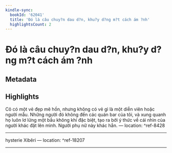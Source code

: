 ```yaml
---
kindle-sync:
  bookId: '62041'
  title: 'Ðó là câu chuy?n dau d?n, khu?y d?ng m?t cách ám ?nh'
  highlightsCount: 2
---
```

# Ðó là câu chuy?n dau d?n, khu?y d?ng m?t cách ám ?nh
## Metadata


## Highlights
Cô có một vẻ đẹp mê hồn, nhưng không có vẻ gì là một diễn viên hoặc người mẫu. Những người đó không đến các quán bar của tôi, và xung quanh họ luôn lơ lửng một bầu không khí đặc biệt, tạo ra bởi ý thức về cái nhìn của người khác đặt lên mình. Người phụ nữ này khác hẳn. — location: []() ^ref-8428

---
hysterie Xibêri — location: []() ^ref-18207

---
